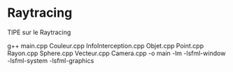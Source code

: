 # Raytracing
TIPE sur le Raytracing

g++ main.cpp Couleur.cpp InfoInterception.cpp Objet.cpp Point.cpp Rayon.cpp Sphere.cpp Vecteur.cpp Camera.cpp -o main -lm -lsfml-window -lsfml-system -lsfml-graphics
